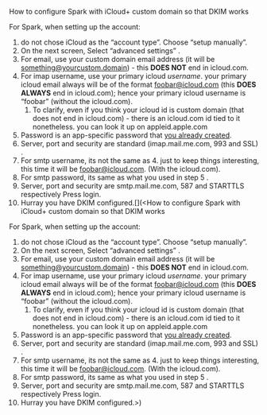 
How to configure Spark with iCloud+ custom domain so that DKIM works

For Spark, when setting up the account:

1. do not chose iCloud as the “account type”. Choose “setup manually”.
2. On the next screen, Select “advanced settings” .
3. For email, use your custom domain email address (it will be [something@yourcustom.domain](mailto:something@yourcustom.domain)) - this **DOES NOT** end in icloud.com.
4. For imap username, use your primary icloud *username*. your primary icloud email always will be of the format [foobar@icloud.com](mailto:foobar@icloud.com) (this **DOES ALWAYS** end in icloud.com); hence your primary icloud username  is “foobar”  (without the icloud.com). 
   1. To clarify, even if you think your icloud id is custom domain (that does not end in icloud.com) - there is an icloud.com id tied to it nonetheless. you can look it up on appleid.apple.com
5. Password is an app-specific password that [you already created](https://support.apple.com/en-us/HT204397).
6. Server, port and security are standard (imap.mail.me.com, 993 and SSL) .
7. For smtp username, its not the same as 4. just to keep things interesting, this time it will be [foobar@icloud.com](mailto:foobar@icloud.com). (With the icloud.com).
8. For smtp password, its same as what you used in step 5 .
9. Server, port and security are smtp.mail.me.com, 587 and STARTTLS respectively Press login.
10. Hurray you have DKIM configured.[](<How to configure Spark with iCloud+ custom domain so that DKIM works

For Spark, when setting up the account:

1. do not chose iCloud as the “account type”. Choose “setup manually”.
2. On the next screen, Select “advanced settings” .
3. For email, use your custom domain email address (it will be [something@yourcustom.domain](mailto:something@yourcustom.domain)) - this **DOES NOT** end in icloud.com.
4. For imap username, use your primary icloud *username*. your primary icloud email always will be of the format [foobar@icloud.com](mailto:foobar@icloud.com) (this **DOES ALWAYS** end in icloud.com); hence your primary icloud username  is “foobar”  (without the icloud.com). 
   1. To clarify, even if you think your icloud id is custom domain (that does not end in icloud.com) - there is an icloud.com id tied to it nonetheless. you can look it up on appleid.apple.com
5. Password is an app-specific password that [you already created](https://support.apple.com/en-us/HT204397).
6. Server, port and security are standard (imap.mail.me.com, 993 and SSL) .
7. For smtp username, its not the same as 4. just to keep things interesting, this time it will be [foobar@icloud.com](mailto:foobar@icloud.com). (With the icloud.com).
8. For smtp password, its same as what you used in step 5 .
9. Server, port and security are smtp.mail.me.com, 587 and STARTTLS respectively Press login.
10. Hurray you have DKIM configured.>)